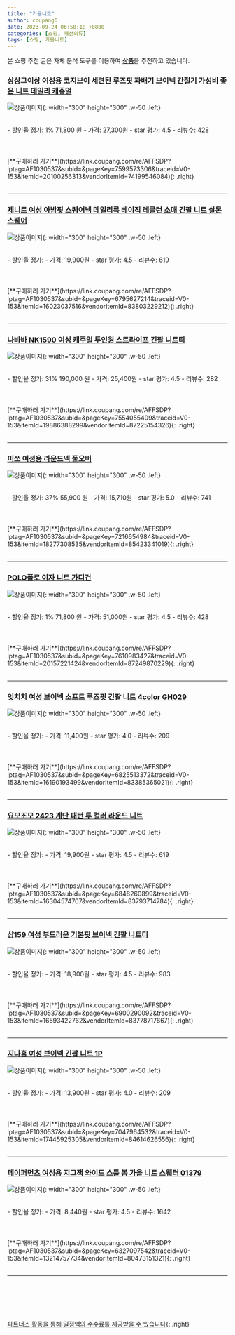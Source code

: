 ```yaml
---
title: "가을니트"
author: coupang6
date: 2023-09-24 06:50:18 +0800
categories: [쇼핑, 패션의류]
tags: [쇼핑, 가을니트]
---
```


본 쇼핑 추천 글은 자체 분석 도구를 이용하여 [**상품**](https://link.coupang.com/a/bao1ui)을 추천하고 있습니다.

### [상상그이상 여성용 코지브이 세련된 루즈핏 꽈배기 브이넥 간절기 가성비 좋은 니트 데일리 캐쥬얼](https://link.coupang.com/re/AFFSDP?lptag=AF1030537&subid=&pageKey=7599573306&traceid=V0-153&itemId=20100256313&vendorItemId=74199546084)

![상품이미지](https://thumbnail6.coupangcdn.com/thumbnails/remote/230x230ex/image/vendor_inventory/86b3/8000b5dba7cc1f7ca23b7eb05f159b055802a173aa87f964241509371380.jpg){: width="300" height="300" .w-50 .left}


<br>
- 할인율 정가: 1%  71,800   원
- 가격: 27,300원
- star 평가: 4.5
- 리뷰수: 428
<br>
<br>
<br>
<br>
[**구매하러 가기**](https://link.coupang.com/re/AFFSDP?lptag=AF1030537&subid=&pageKey=7599573306&traceid=V0-153&itemId=20100256313&vendorItemId=74199546084){: .right}
<br>
<br>

---

### [제니트 여성 아방핏 스퀘어넥 데일리룩 베이직 레글런 소매 긴팔 니트 살몬스퀘어](https://link.coupang.com/re/AFFSDP?lptag=AF1030537&subid=&pageKey=6795627214&traceid=V0-153&itemId=16023037516&vendorItemId=83803229212)

![상품이미지](https://thumbnail9.coupangcdn.com/thumbnails/remote/230x230ex/image/vendor_inventory/4f49/31c2d1bac18da238dff3923d362f63186dced653a220083aaf1c41027ca6.jpg){: width="300" height="300" .w-50 .left}


<br>
- 할인율 정가: 
- 가격: 19,900원
- star 평가: 4.5
- 리뷰수: 619
<br>
<br>
<br>
<br>
[**구매하러 가기**](https://link.coupang.com/re/AFFSDP?lptag=AF1030537&subid=&pageKey=6795627214&traceid=V0-153&itemId=16023037516&vendorItemId=83803229212){: .right}
<br>
<br>

---

### [나바바 NK1590 여성 캐주얼 투인원 스트라이프 긴팔 니트티](https://link.coupang.com/re/AFFSDP?lptag=AF1030537&subid=&pageKey=7554055409&traceid=V0-153&itemId=19886388299&vendorItemId=87225154326)

![상품이미지](https://thumbnail7.coupangcdn.com/thumbnails/remote/230x230ex/image/vendor_inventory/016a/85d6dcabcfb42fb8ea431b992c66b94317d2b6fea51ee2dacdfe709d3d39.jpg){: width="300" height="300" .w-50 .left}


<br>
- 할인율 정가: 31%  190,000   원
- 가격: 25,400원
- star 평가: 4.5
- 리뷰수: 282
<br>
<br>
<br>
<br>
[**구매하러 가기**](https://link.coupang.com/re/AFFSDP?lptag=AF1030537&subid=&pageKey=7554055409&traceid=V0-153&itemId=19886388299&vendorItemId=87225154326){: .right}
<br>
<br>

---

### [미쏘 여성용 라운드넥 풀오버](https://link.coupang.com/re/AFFSDP?lptag=AF1030537&subid=&pageKey=7216654984&traceid=V0-153&itemId=18277308535&vendorItemId=85423341019)

![상품이미지](https://thumbnail6.coupangcdn.com/thumbnails/remote/230x230ex/image/rs_quotation_api/zwiporfr/58089bd8db3d408b87ef6b1a9b3c0119.jpg){: width="300" height="300" .w-50 .left}


<br>
- 할인율 정가: 37%  55,900   원
- 가격: 15,710원
- star 평가: 5.0
- 리뷰수: 741
<br>
<br>
<br>
<br>
[**구매하러 가기**](https://link.coupang.com/re/AFFSDP?lptag=AF1030537&subid=&pageKey=7216654984&traceid=V0-153&itemId=18277308535&vendorItemId=85423341019){: .right}
<br>
<br>

---

### [POLO폴로 여자 니트 가디건](https://link.coupang.com/re/AFFSDP?lptag=AF1030537&subid=&pageKey=7610983427&traceid=V0-153&itemId=20157221424&vendorItemId=87249870229)

![상품이미지](https://thumbnail8.coupangcdn.com/thumbnails/remote/230x230ex/image/vendor_inventory/f5b6/c378f77560e45f56d8f09dd5b57e433d394396e53866a0728c7b94133167.jpg){: width="300" height="300" .w-50 .left}


<br>
- 할인율 정가: 1%  71,800   원
- 가격: 51,000원
- star 평가: 4.5
- 리뷰수: 428
<br>
<br>
<br>
<br>
[**구매하러 가기**](https://link.coupang.com/re/AFFSDP?lptag=AF1030537&subid=&pageKey=7610983427&traceid=V0-153&itemId=20157221424&vendorItemId=87249870229){: .right}
<br>
<br>

---

### [잇치치 여성 브이넥 소프트 루즈핏 긴팔 니트 4color GH029](https://link.coupang.com/re/AFFSDP?lptag=AF1030537&subid=&pageKey=6825513372&traceid=V0-153&itemId=16190193499&vendorItemId=83385365021)

![상품이미지](https://thumbnail6.coupangcdn.com/thumbnails/remote/230x230ex/image/vendor_inventory/ba0f/e5a22e7f5d3afae9ab2633d59de80173e00cb3ad71a1aa3f3c52bd2fab06.JPG){: width="300" height="300" .w-50 .left}


<br>
- 할인율 정가: 
- 가격: 11,400원
- star 평가: 4.0
- 리뷰수: 209
<br>
<br>
<br>
<br>
[**구매하러 가기**](https://link.coupang.com/re/AFFSDP?lptag=AF1030537&subid=&pageKey=6825513372&traceid=V0-153&itemId=16190193499&vendorItemId=83385365021){: .right}
<br>
<br>

---

### [요모조모 2423 계단 패턴 투 컬러 라운드 니트](https://link.coupang.com/re/AFFSDP?lptag=AF1030537&subid=&pageKey=6848260899&traceid=V0-153&itemId=16304574707&vendorItemId=83793714784)

![상품이미지](https://thumbnail9.coupangcdn.com/thumbnails/remote/230x230ex/image/vendor_inventory/f101/28706e381e3d6ac7c71511079c98548c840c28c79bb79a4a3d1943fda209.jpg){: width="300" height="300" .w-50 .left}


<br>
- 할인율 정가: 
- 가격: 19,900원
- star 평가: 4.5
- 리뷰수: 619
<br>
<br>
<br>
<br>
[**구매하러 가기**](https://link.coupang.com/re/AFFSDP?lptag=AF1030537&subid=&pageKey=6848260899&traceid=V0-153&itemId=16304574707&vendorItemId=83793714784){: .right}
<br>
<br>

---

### [샵159 여성 부드러운 기본핏 브이넥 긴팔 니트티](https://link.coupang.com/re/AFFSDP?lptag=AF1030537&subid=&pageKey=6900290092&traceid=V0-153&itemId=16593422762&vendorItemId=83778717667)

![상품이미지](https://thumbnail6.coupangcdn.com/thumbnails/remote/230x230ex/image/vendor_inventory/2185/47b19ff354225deca9fe74763ea4bae29e9ab1a2bf384549e318ebe4290e.JPG){: width="300" height="300" .w-50 .left}


<br>
- 할인율 정가: 
- 가격: 18,900원
- star 평가: 4.5
- 리뷰수: 983
<br>
<br>
<br>
<br>
[**구매하러 가기**](https://link.coupang.com/re/AFFSDP?lptag=AF1030537&subid=&pageKey=6900290092&traceid=V0-153&itemId=16593422762&vendorItemId=83778717667){: .right}
<br>
<br>

---

### [지나홈 여성 브이넥 긴팔 니트 1P](https://link.coupang.com/re/AFFSDP?lptag=AF1030537&subid=&pageKey=7047964532&traceid=V0-153&itemId=17445925305&vendorItemId=84614626556)

![상품이미지](https://thumbnail7.coupangcdn.com/thumbnails/remote/230x230ex/image/vendor_inventory/de7e/e9835ae3439f3df1ced88d920139d34aec99564ed11c2227ad7d81904948.jpg){: width="300" height="300" .w-50 .left}


<br>
- 할인율 정가: 
- 가격: 13,900원
- star 평가: 4.0
- 리뷰수: 209
<br>
<br>
<br>
<br>
[**구매하러 가기**](https://link.coupang.com/re/AFFSDP?lptag=AF1030537&subid=&pageKey=7047964532&traceid=V0-153&itemId=17445925305&vendorItemId=84614626556){: .right}
<br>
<br>

---

### [페이퍼먼츠 여성용 지그잭 와이드 스틀 봄 가을 니트 스웨터 01379](https://link.coupang.com/re/AFFSDP?lptag=AF1030537&subid=&pageKey=6327097542&traceid=V0-153&itemId=13214757734&vendorItemId=80473151321)

![상품이미지](https://thumbnail9.coupangcdn.com/thumbnails/remote/230x230ex/image/retail/images/2022/02/07/18/1/8a2553ba-c348-4bdc-b29b-db5cbd58d604.jpg){: width="300" height="300" .w-50 .left}


<br>
- 할인율 정가: 
- 가격: 8,440원
- star 평가: 4.5
- 리뷰수: 1642
<br>
<br>
<br>
<br>
[**구매하러 가기**](https://link.coupang.com/re/AFFSDP?lptag=AF1030537&subid=&pageKey=6327097542&traceid=V0-153&itemId=13214757734&vendorItemId=80473151321){: .right}
<br>
<br>

---
<br><br><br><br><br> [파트너스 활동을 통해 일정액의 수수료를 제공받을 수 있습니다](https://link.coupang.com/a/bao1ui){: .right}